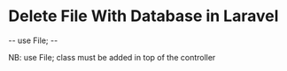 # Delete File With Database in Laravel


-- use File; --

NB: use File; class must be added in top of the controller